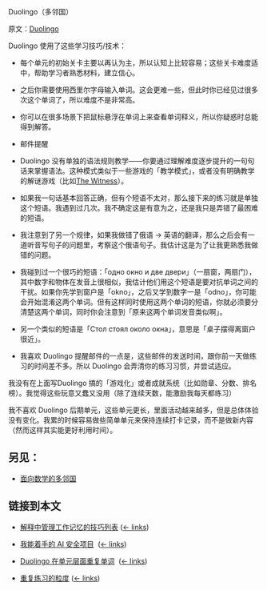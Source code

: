 Duolingo（多邻国）

原文：[Duolingo](https://wiki.issarice.com/wiki/Duolingo)

Duolingo 使用了这些学习技巧/技术：

* 每个单元的初始关卡主要以再认为主，所以认知上比较容易；这些关卡难度适中，帮助学习者熟悉材料，建立信心。

* 之后你需要使用西里尔字母输入单词。这会更难一些，但此时你已经见过很多次这个单词了，所以难度不是非常高。

* 你可以在很多场景下把鼠标悬浮在单词上来查看单词释义，所以你疑惑时总能得到解答。

* 邮件提醒

* Duolingo 没有单独的语法规则教学——你要通过理解难度逐步提升的一句句话来掌握语法。这种模式类似于一些游戏的「教学模式」，或者没有明确教学的解谜游戏（比如[The Witness](https://wiki.issarice.com/wiki/The_Witness)）。

* 如果我一句话基本回答正确，但有个短语不太对，那么接下来的练习就是单独这个短语。我遇到过几次。我不确定这是有意为之，还是我只是弄错了最困难的短语。

* 我注意到了另一个规律，如果我做错了俄语 -> 英语的翻译，那么之后会有一道听音写句子的问题里，考察这个俄语句子。我估计这是为了让我更熟悉我做错的问题。

* 我碰到过一个很巧的短语：「одно окно и две двери」（一扇窗，两扇门），其中数字和物体在发音上很相似，我估计他们用这个短语是要对抗单词之间的干扰。如果你先学到窗户是「okno」，之后又学到数字一是「odno」，你可能会开始混淆这两个单词。但有这样同时使用这两个单词的短语，你就必须要分清楚这两个单词，同时你会注意到「原来这两个单词发音类似啊」。

+ 另一个类似的短语是「Стол стоял около окна」，意思是「桌子摆得离窗户很近」。

* 我喜欢 Duolingo 提醒邮件的一点是，这些邮件的发送时间，跟你前一天做练习的时间差不多。所以 Duolingo 会弄清你的练习习惯，并尝试适应。

我没有在上面写Duolingo 搞的「游戏化」或者成就系统（比如勋章、分数、排名榜）。我觉得这些玩意又蠢又没用（除了连续天数，能激励我每天都练习）

我不喜欢 Duolingo 后期单元，这些单元更长，里面活动越来越多，但是总体体验没有变化。我累的时候容易做些简单单元来保持连续打卡记录，而不是做新内容（然而这样其实能更好利用时间）。

## 另见：

* [面向数学的多邻国](https://wiki.issarice.com/wiki/Duolingo_for_math)

## 链接到本文

* [解释中管理工作记忆的技巧列表](https://wiki.issarice.com/wiki/List_of_techniques_for_managing_working_memory_in_explanations) ‎ ([← links](https://wiki.issarice.com/index.php?title=Special:WhatLinksHere&target=List+of+techniques+for+managing+working+memory+in+explanations))

* [我能着手的 AI 安全项目](https://wiki.issarice.com/wiki/List_of_AI_safety_projects_I_could_work_on) ‎ ([← links](https://wiki.issarice.com/index.php?title=Special:WhatLinksHere&target=List+of+AI+safety+projects+I+could+work+on))

* [Duolingo 在单元层面重复单词](https://wiki.issarice.com/wiki/Duolingo_does_repetition_at_the_lesson_level) ‎ ([← links](https://wiki.issarice.com/index.php?title=Special:WhatLinksHere&target=Duolingo+does+repetition+at+the+lesson+level))

* [重复练习的粒度](https://wiki.issarice.com/wiki/Repetition_granularity) ‎ ([← links](https://wiki.issarice.com/index.php?title=Special:WhatLinksHere&target=Repetition+granularity))